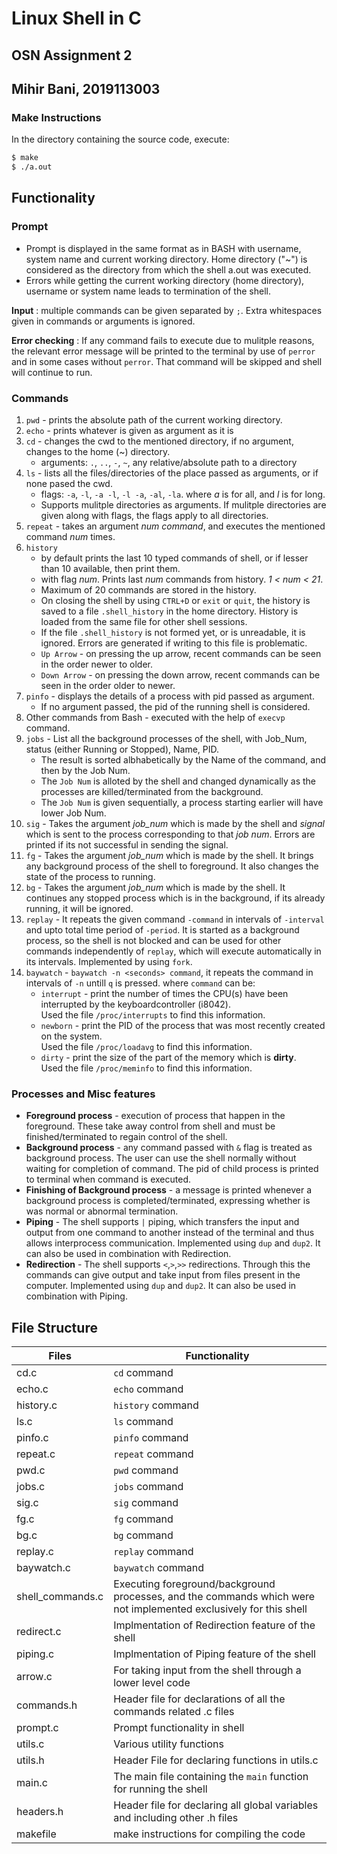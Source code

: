 # Linux Shell in C
## OSN Assignment 2
## Mihir Bani, 2019113003

### Make Instructions
In the directory containing the source code, execute:
```bash
$ make
$ ./a.out
```

## Functionality

### Prompt
  - Prompt is displayed in the same format as in BASH with username, system name and current working directory. Home directory ("~") is considered as the directory from which the shell a.out was executed. 
  - Errors while getting the current working directory (home directory), username or system name leads to termination of the shell.
  
**Input** : multiple commands can be given separated by `;`.
Extra whitespaces given in commands or arguments is ignored.  
  
**Error checking** : If any command fails to execute due to mulitple reasons, the relevant error message will be printed to the terminal by use of `perror` and in some cases without `perror`. That command will be skipped and shell will continue to run.

### Commands
  1. `pwd` - prints the absolute path of the current working directory.
  2. `echo` - prints whatever is given as argument as it is
  3. `cd` - changes the cwd to the mentioned directory, if no argument, changes to the home (~) directory.
     - arguments: `.`, `..`, `-`, `~`, any relative/absolute path to a directory
  4. `ls` - lists all the files/directories of the place passed as arguments, or if none pased the cwd.
     - flags: `-a`, `-l`, `-a -l`, `-l -a`, `-al`, `-la`. where *a* is for all, and *l* is for long.
     - Supports mulitple directories as arguments. If mulitple directories are given along with flags, the flags apply to all directories.
  5. `repeat` - takes an argument *num command*, and executes the mentioned command *num* times.
  6. `history`
     - by default prints the last 10 typed commands of shell, or if lesser than 10 available, then print them.
     - with flag *num*. Prints last *num* commands from history. *1 < num < 21*.
     - Maximum of 20 commands are stored in the history.
     - On closing the shell by using `CTRL+D` or `exit` or `quit`, the history is saved to a file `.shell_history` in the home directory. History is loaded from the same file for other shell sessions.
     - If the file `.shell_history` is not formed yet, or is unreadable, it is ignored. Errors are generated if writing to this file is problematic.
     - `Up Arrow` - on pressing the up arrow, recent commands can be seen in the order newer to older.
     - `Down Arrow` - on pressing the down arrow, recent commands can be seen in the order older to newer.
  7. `pinfo` - displays the details of a process with pid passed as argument.
     - If no argument passed, the pid of the running shell is considered. 
   8. Other commands from Bash - executed with the help of `execvp` command. 
   9. `jobs` - List all the background processes of the shell, with Job_Num, status (either Running or Stopped), Name, PID. 
      -  The result is sorted albhabetically by the Name of the command, and then by the Job Num.
      -  The `Job Num` is alloted by the shell and changed dynamically as the processes are killed/terminated from the background.
      -  The `Job Num` is given sequentially, a process starting earlier will have lower Job Num.
   1.  `sig` - Takes the argument *job_num* which is made by the shell and *signal* which is sent to the process corresponding to that *job num*. Errors are printed if its not successful in sending the signal. 
   2.  `fg` - Takes the argument *job_num* which is made by the shell. It brings any background process of the shell to foreground. It also changes the state of the process to running.
   3.  `bg` - Takes the argument *job_num* which is made by the shell. It continues any stopped process which is in the background, if its already running, it will be ignored.
   4.  `replay` - It repeats the given command `-command` in intervals of `-interval` and upto total time period of `-period`. It is started as a background process, so the shell is not blocked and can be used for other commands independently of `replay`, which will execute automatically in its intervals. Implemented by using `fork`. 
   5.  `baywatch` - `baywatch -n <seconds> command`, it repeats the command in intervals of `-n` untill `q`  is pressed. where `command` can be:
       - `interrupt` - print the number of times the CPU(s) have been interrupted by the keyboardcontroller (i8042).   
       Used the file `/proc/interrupts` to find this information.
       - `newborn` - print the PID of the process that was most recently created on the system.   
         Used the file `/proc/loadavg` to find this information.
       - `dirty` - print the size of the part of the memory which is **dirty**.   
       Used the file `/proc/meminfo` to find this information.

### Processes and Misc features
- **Foreground process** - execution of process that happen in the foreground. These take away control from shell and must be finished/terminated to regain control of the shell.
- **Background process** - any command passed with `&` flag is treated as background process. The user can use the shell normally without waiting for completion of command. The pid of child process is printed to terminal when command is executed. 
- **Finishing of Background process** - a message is printed whenever a background process is completed/terminated, expressing whether is was normal or abnormal termination. 
- **Piping** - The shell supports `|` piping, which transfers the input and output from one command to another instead of the terminal and thus allows interprocess communication. Implemented using `dup` and `dup2`. It can also be used in combination with Redirection.
- **Redirection** -  The shell supports `<`,`>`,`>>` redirections. Through this the commands can give output and take input from files present in the computer. Implemented using `dup` and `dup2`. It can also be used in combination with Piping.
## File Structure
| Files            | Functionality                                                                                                     |
| ---------------- | ----------------------------------------------------------------------------------------------------------------- |
| cd.c             | `cd` command                                                                                                      |
| echo.c           | `echo` command                                                                                                    |
| history.c        | `history` command                                                                                                 |
| ls.c             | `ls` command                                                                                                      |
| pinfo.c          | `pinfo` command                                                                                                   |
| repeat.c         | `repeat` command                                                                                                  |
| pwd.c            | `pwd` command                                                                                                     |
| jobs.c           | `jobs` command                                                                                                    |
| sig.c            | `sig` command                                                                                                     |
| fg.c             | `fg` command                                                                                                      |
| bg.c             | `bg` command                                                                                                      |
| replay.c         | `replay` command                                                                                                  |
| baywatch.c       | `baywatch` command                                                                                                |
| shell_commands.c | Executing foreground/background processes, and the commands which were not implemented exclusively for this shell |
| redirect.c       | Implmentation of Redirection feature of the shell                                                                 |
| piping.c         | Implmentation of Piping feature of the shell                                                                      |
| arrow.c          | For taking input from the shell through a lower level code                                                        |
| commands.h       | Header file for declarations of all the commands related .c files                                                 |
| prompt.c         | Prompt functionality in shell                                                                                     |
| utils.c          | Various utility functions                                                                                         |
| utils.h          | Header File for declaring functions in utils.c                                                                    |
| main.c           | The main file containing the `main` function for running the shell                                                |
| headers.h        | Header file for declaring all global variables and including other .h files                                       |
| makefile         | make instructions for compiling the code                                                                          |